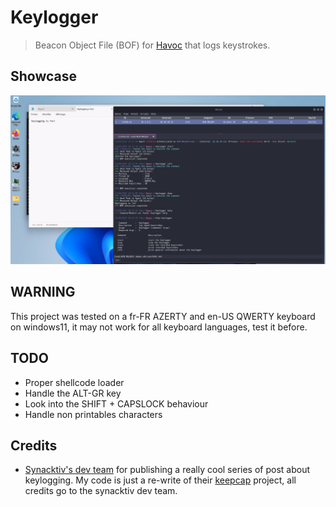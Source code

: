 # Keylogger

> Beacon Object File (BOF) for [Havoc](https://github.com/HavocFramework/Havoc) that logs keystrokes.

## Showcase

![Demo](./assets/demo.png)

## WARNING

This project was tested on a fr-FR AZERTY and en-US QWERTY keyboard on windows11, it may not work for all keyboard languages, test it before.

## TODO
- Proper shellcode loader
- Handle the ALT-GR key
- Look into the SHIFT + CAPSLOCK behaviour
- Handle non printables characters

## Credits

- [Synacktiv's dev team](https://www.synacktiv.com/en/publications/writing-a-decent-win32-keylogger-23) for publishing a really cool series
  of post about keylogging. My code is just a re-write of their [keepcap](https://github.com/synacktiv/keebcap) project, all credits go to
  the synacktiv dev team.

